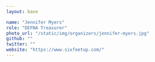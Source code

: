 ```yaml
---
layout: base

name: "Jennifer Myers"
role: "DEFNA Treasurer"
photo_url: "/static/img/organizers/jennifer-myers.jpg"
github: ""
twitter: ""
website: "https://www.sixfeetup.com/"
---
```

